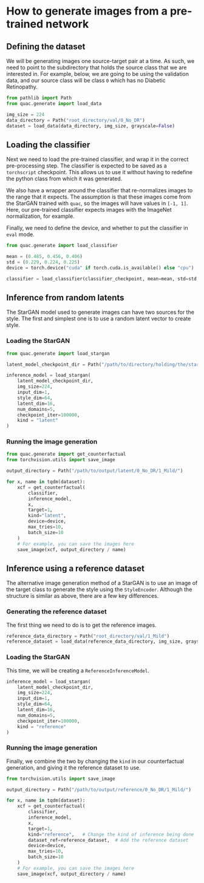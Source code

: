 # How to generate images from a pre-trained network

## Defining the dataset

We will be generating images one source-target pair at a time.
As such, we need to point to the subdirectory that holds the source class that we are interested in.
For example, below, we are going to be using the validation data, and our source class will be class `0` which has no Diabetic Retinopathy.

```python
from pathlib import Path
from quac.generate import load_data

img_size = 224
data_directory = Path("root_directory/val/0_No_DR")
dataset = load_data(data_directory, img_size, grayscale=False)
```
## Loading the classifier

Next we need to load the pre-trained classifier, and wrap it in the correct pre-processing step.
The classifier is expected to be saved as a `torchscript` checkpoint. This allows us to use it without having to redefine the python class from which it was generated.

We also have a wrapper around the classifier that re-normalizes images to the range that it expects. The assumption is that these images come from the StarGAN trained with `quac`, so the images will have values in `[-1, 1]`.
Here, our pre-trained classifier expects images with the ImageNet normalization, for example.

Finally, we need to define the device, and whether to put the classifier in `eval` mode.

```python
from quac.generate import load_classifier

mean = (0.485, 0.456, 0.406)
std = (0.229, 0.224, 0.225)
device = torch.device("cuda" if torch.cuda.is_available() else "cpu")

classifier = load_classifier(classifier_checkpoint, mean=mean, std=std, eval=True, device=device)
```

## Inference from random latents

The StarGAN model used to generate images can have two sources for the style.
The first and simplest one is to use a random latent vector to create style.

### Loading the StarGAN

```python
from quac.generate import load_stargan

latent_model_checkpoint_dir = Path("/path/to/directory/holding/the/stargan/checkpoints")

inference_model = load_stargan(
    latent_model_checkpoint_dir,
    img_size=224,
    input_dim=1,
    style_dim=64,
    latent_dim=16,
    num_domains=5,
    checkpoint_iter=100000,
    kind = "latent"
)
```

### Running the image generation

```python
from quac.generate import get_counterfactual
from torchvision.utils import save_image

output_directory = Path("/path/to/output/latent/0_No_DR/1_Mild/")

for x, name in tqdm(dataset):
    xcf = get_counterfactual(
        classifier,
        inference_model,
        x,
        target=1,
        kind="latent",
        device=device,
        max_tries=10,
        batch_size=10
    )
    # For example, you can save the images here
    save_image(xcf, output_directory / name)
```

## Inference using a reference dataset

The alternative image generation method of a StarGAN is to use an image of the target class to generate the style using the `StyleEncoder`.
Although the structure is similar as above, there are a few key differences.


### Generating the reference dataset

The first thing we need to do is to get the reference images.

```python
reference_data_directory = Path("root_directory/val/1_Mild")
reference_dataset = load_data(reference_data_directory, img_size, grayscale=False)
```

### Loading the StarGAN
This time, we will be creating a `ReferenceInferenceModel`.

```python
inference_model = load_stargan(
    latent_model_checkpoint_dir,
    img_size=224,
    input_dim=1,
    style_dim=64,
    latent_dim=16,
    num_domains=5,
    checkpoint_iter=100000,
    kind = "reference"
)
```

### Running the image generation

Finally, we combine the two by changing the `kind` in our counterfactual generation, and giving it the reference dataset to use.

```python
from torchvision.utils import save_image

output_directory = Path("/path/to/output/reference/0_No_DR/1_Mild/")

for x, name in tqdm(dataset):
    xcf = get_counterfactual(
        classifier,
        inference_model,
        x,
        target=1,
        kind="reference",   # Change the kind of inference being done
        dataset_ref=reference_dataset,  # Add the reference dataset
        device=device,
        max_tries=10,
        batch_size=10
    )
    # For example, you can save the images here
    save_image(xcf, output_directory / name)
```
